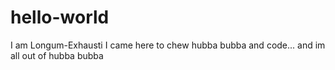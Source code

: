 # hello-world
I am Longum-Exhausti
I came here to chew hubba bubba and code... and im all out of hubba bubba
